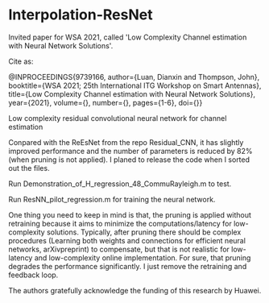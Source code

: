 # Interpolation-ResNet
Invited paper for WSA 2021, called 'Low Complexity Channel estimation with Neural Network Solutions'. 

Cite as: 

@INPROCEEDINGS{9739166,
  author={Luan, Dianxin and Thompson, John},
  booktitle={WSA 2021; 25th International ITG Workshop on Smart Antennas}, 
  title={Low Complexity Channel estimation with Neural Network Solutions}, 
  year={2021},
  volume={},
  number={},
  pages={1-6},
  doi={}}

Low complexity residual convolutional neural network for channel estimation

Conpared with the ReEsNet from the repo Residual_CNN, it has slightly improved performance and the number of parameters is reduced by 82% (when pruning is not applied). I planed to release the code when I sorted out the files. 

Run Demonstration_of_H_regression_48_CommuRayleigh.m to test. 

Run ResNN_pilot_regression.m for training the neural network. 

One thing you need to keep in mind is that, the pruning is applied without retraining because it aims to minimize the computations/latency for low-complexity solutions. Typically, after pruning there should be complex procedures (Learning both weights and connections for efficient neural networks, arXivpreprint) to compensate, but that is not realistic for low-latency and low-complexity online implementation. For sure, that pruning degrades the performance significantly. I just remove the retraining and feedback loop.

The authors gratefully acknowledge the funding of this research by Huawei.
